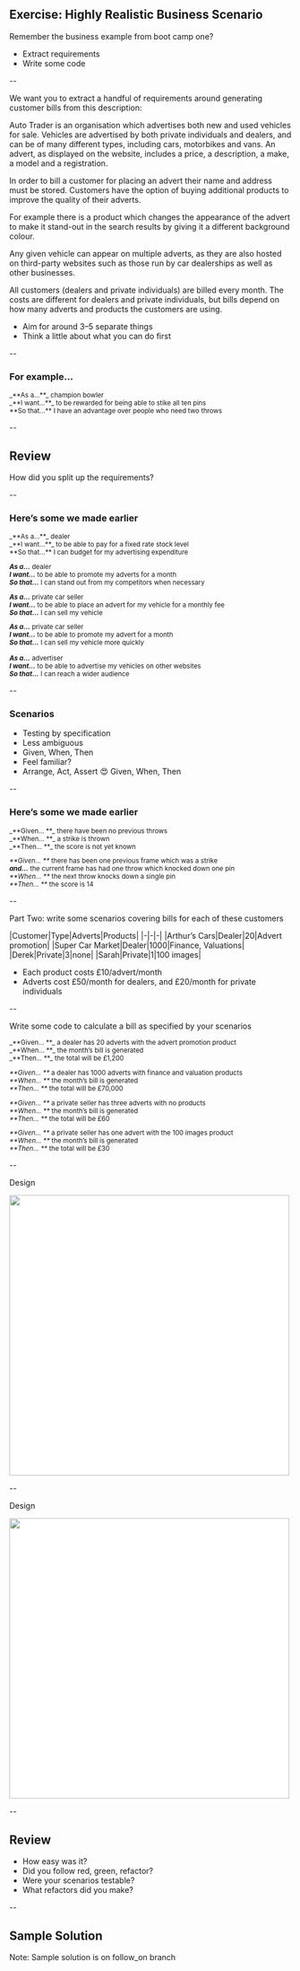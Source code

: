 

## Exercise: Highly Realistic Business Scenario

Remember the business example from boot camp one?

+ Extract requirements
+ Write some code

--

<!-- .element: style="text-align: left" -->
We want you to extract a handful of requirements around generating customer bills from this description:

Auto Trader is an organisation which advertises both new and used vehicles for sale. Vehicles are advertised by both private individuals and dealers, and can be of many different types, including cars, motorbikes and vans. An advert, as displayed on the website, includes a price, a description, a make, a model and a registration.<!-- .element: style="font-size: small" -->

In order to bill a customer for placing an advert their name and address must be stored. Customers have the option of buying additional products to improve the quality of their adverts.<!-- .element: style="font-size: small" -->

For example there is a product which changes the appearance of the advert to make it stand-out in the search results by giving it a different background colour.<!-- .element: style="font-size: small" -->

Any given vehicle can appear on multiple adverts, as they are also hosted on third-party websites such as those run by car dealerships as well as other businesses.<!-- .element: style="font-size: small" -->

All customers (dealers and private individuals) are billed every month. The costs are different for dealers and private individuals, but bills depend on how many adverts and products the customers are using.<!-- .element: style="font-size: small" -->

* Aim for around 3–5 separate things
* Think a little about what you can do first

--

<!-- .element: style="text-align: left" -->

### For example…

<small>
_**As a…**_ champion bowler<br/>
_**I want…**_ to be rewarded for being able to stike all ten pins<br/>
**So that…** I have an advantage over people who need two throws
</small>

--

## Review

How did you split up the requirements?

--

<!-- .element: style="text-align: left" -->

### Here’s some we made earlier

<small>
_**As a…**_ dealer<br/>
_**I want…**_ to be able to pay for a fixed rate stock level<br/>
**So that…** I can budget for my advertising expenditure

_**As a…**_ dealer<br/>
_**I want…**_ to be able to promote my adverts for a month<br/>
_**So that…**_ I can stand out from my competitors when necessary  

_**As a…**_ private car seller<br/>
_**I want…**_ to be able to place an advert for my vehicle for a monthly fee<br/>
_**So that…**_ I can sell my vehicle  

_**As a…**_ private car seller<br/>
_**I want…**_ to be able to promote my advert for a month<br/>
_**So that…**_ I can sell my vehicle more quickly  

_**As a…**_ advertiser<br/>
_**I want…**_ to be able to advertise my vehicles on other websites<br/>
_**So that…**_ I can reach a wider audience  
</small>

--

### Scenarios

+ Testing by specification
+ Less ambiguous
+ Given, When, Then
+ Feel familiar?
+ Arrange, Act, Assert 😍 Given, When, Then

--

<!-- .element: style="text-align: left" -->

### Here’s some we made earlier

<small>
_**Given… **_ there have been no previous throws<br/>
_**When… **_ a strike is thrown<br/>
_**Then… **_ the score is not yet known

_**Given… **_ there has been one previous frame which was a strike<br/>
_**and…**_ the current frame has had one throw which knocked down one pin<br/>
_**When… **_ the next throw knocks down a single pin<br/>
_**Then… **_ the score is 14

</small>

--

Part Two: write some scenarios covering bills for each of these customers

|Customer|Type|Adverts|Products|
|-|-|-|
|Arthur’s Cars|Dealer|20|Advert promotion|
|Super Car Market|Dealer|1000|Finance, Valuations|
|Derek|Private|3|none|
|Sarah|Private|1|100 images|

* Each product costs £10/advert/month
* Adverts cost £50/month for dealers, and £20/month for private individuals

--

<!-- .element: style="text-align: left" -->

Write some code to calculate a bill as specified by your scenarios

<small>
<fragment/>_**Given… **_ a dealer has 20 adverts with the advert promotion product<br/>
_**When… **_ the month’s bill is generated<br/>
_**Then… **_ the total will be £1,200

<fragment/>_**Given… **_ a dealer has 1000 adverts with finance and valuation products<br/>
_**When… **_ the month’s bill is generated<br/>
_**Then… **_ the total will be £70,000

<fragment/>_**Given… **_ a private seller has three adverts with no products<br/>
_**When… **_ the month’s bill is generated<br/>
_**Then… **_ the total will be £60

<fragment/>_**Given… **_ a private seller has one advert with the 100 images product<br/>
_**When… **_ the month’s bill is generated<br/>
_**Then… **_ the total will be £30

</small>

--

Design

<img src="{{ site.github.url }}/images/billing-design.svg" style="height: 500px;background:white">

--

Design

<img src="{{ site.github.url }}/images/billing-javascript-design.png" style="height: 500px;background:white">

--

## Review

+ How easy was it?
+ Did you follow red, green, refactor?
+ Were your scenarios testable?
+ What refactors did you make?

--

## Sample Solution

Note: Sample solution is on follow_on branch

